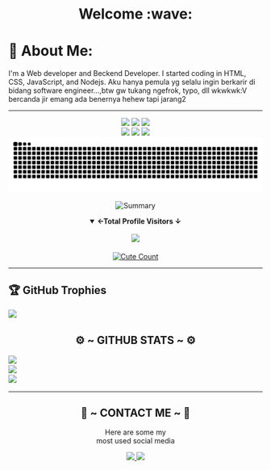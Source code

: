 <h1 align='center'><strong>Welcome :wave:</strong></h1>


# 💫 About Me:
I'm a Web developer and Beckend Developer.
I started coding in HTML, CSS, JavaScript, and Nodejs. Aku hanya pemula yg selalu ingin berkarir di bidang software engineer...,btw gw tukang ngefrok, typo, dll wkwkwk:V bercanda jir emang ada benernya hehew tapi jarang2

---

<div align="center">
  <img src="https://img.shields.io/badge/html5%20-%23E34F26.svg?&style=for-the-badge&logo=html5&logoColor=white"/>
    <img src="https://img.shields.io/badge/css3%20-%231572B6.svg?&style=for-the-badge&logo=css3&logoColor=white"/>
    <img src="https://img.shields.io/badge/cpp%20-%231572B6.svg?&style=for-the-badge&logo=C++&logoColor=blue"/>
<br>
    <img src="https://img.shields.io/badge/node.js%20-%2343853D.svg?&style=for-the-badge&logo=node.js&logoColor=white"/>
    <img src="https://img.shields.io/badge/javascript%20-%23323330.svg?&style=for-the-badge&logo=javascript&logoColor=%23F7DF1E"/>
    <img src="https://img.shields.io/badge/git%20-%23F05033.svg?&style=for-the-badge&logo=git&logoColor=white"/>
</div>

<div align="center">
  <picture>
      <source
    media="(prefers-color-scheme: dark)"
      srcset="https://raw.githubusercontent.com/platane/snk/output/github-contribution-grid-snake-dark.svg"
      />
    <source
      media="(prefers-color-scheme: light)"
      srcset="https://raw.githubusercontent.com/xct007/xct007/output/github-contribution-grid-snake.svg"
      />
    <img
      alt="Snake"
      src="https://raw.githubusercontent.com/xct007/xct007/output/github-contribution-grid-snake.svg"
      />
  </picture>

![Summary](http://github-profile-summary-cards.vercel.app/api/cards/profile-details?username=Piahn)

</div>

<div align="center">
<details open>
<summary><b>←Total Profile Visitors ↓</b></summary>
<br>
<div style="width:80%">
<a href="https://visitcount.itsvg.in">
<img src="https://visitcount.itsvg.in/api?id=wiraardy&label=Profile%20Views&icon=0&pretty=true" width="300" height="">
</div>
<br>
<a href="https://instagram.com/ryzen_vermillion "><img alt="Cute Count" src="https://count.getloli.com/get/@xct007?theme=rule34"/></a>
</details> 
</div>
</a>

---

## 🏆 GitHub Trophies
![](https://github-profile-trophy.vercel.app/?username=wiraardy&theme=radical&no-frame=false&no-bg=true&margin-w=4)

<h2 align="center"> ⚙️ ~ GITHUB STATS ~ ⚙️ </h2>

![](https://github-readme-stats.vercel.app/api?username=piahn&theme=dark&hide_border=false&include_all_commits=true&count_private=true)<br/>
![](https://github-readme-streak-stats.herokuapp.com/?user=piahn&theme=dark&hide_border=false)<br/>
![](https://github-readme-stats.vercel.app/api/top-langs/?username=piahn&theme=dark&hide_border=false&include_all_commits=true&count_private=true&layout=compact)

---

<h2 align="center"> 📝 ~ CONTACT ME ~ 📝 </h2>

<p align="center">Here are some my <br>
most used social media</p>

<p align="center">
<a href="https://www.instagram.com/vianz231" target="_blank"><img src="https://img.shields.io/badge/-VianZ231-lightgrey?&style=for-the-badge&logo=Instagram&logoColor=white"/>
<a href="https://vm.tiktok.com/ZSFWvCjCd/" target="_blank"><img src="https://img.shields.io/badge/-Iyan%20GangID-black?&style=for-the-badge&logo=Tiktok&logoColor=white"/></a>
</p>
</div>
</center>
</body>
